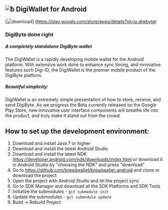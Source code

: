 ![ƀ](/images/icon.png) DigiWallet for Android
----------------------------------

[![download](/images/icon-google-play.png)]
(https://play.google.com/store/apps/details?id=io.digibyte)

### DigiByte done right


##### A completely standalone DigiByte wallet

The DigiWallet is a rapidly developing mobile wallet for the Android platform. With extensive work done to enhance sync timing, and innovative features such Digi-ID, the DigiWallet is the premier mobile product of the DigiByte platform.

##### Beautiful simplicity:

DigiWallet is an extremely simple presentation of how to store, receive, and send DigiByte. As we progress the Beta currently released on the Google Play Store, new innovative user interface components will breathe life into the product, and truly make it stand out from the crowd.

## How to set up the development environment:
1. Download and install Java 7 or higher
2. Download and install the latest Android Studio
3. Download and install the latest NDK https://developer.android.com/ndk/downloads/index.html or download it in Android Studio by "choosing the NDK" and press "download"
4. Go to https://github.com/breadwallet/breadwallet-android and clone or download the project
5. Open the project with Android Studio and let the project sync
6. Go to SDK Manager and download all the SDK Platforms and SDK Tools
7. Initialize the submodules - <code>git submodule init</code>
8. Update the submodules - <code>git submodule update</code>
9. Build -> Rebuild Project
